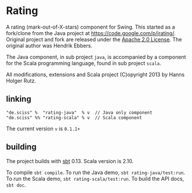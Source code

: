 # Rating

A rating (mark-out-of-X-stars) component for Swing. This started as a fork/clone from the Java project at https://code.google.com/p/jrating/. Original project and fork are released under the [Apache 2.0 License](LICENSE). The original author was Hendrik Ebbers.

The Java component, in sub project `java`, is accompanied by a component for the Scala programming language, found in sub project `scala`.

All modifications, extensions and Scala project (C)opyright 2013 by Hanns Holger Rutz.

## linking

    "de.sciss" %  "rating-java"  % v  // Java only component
    "de.sciss" %% "rating-scala" % v  // Scala component

The current version `v` is `0.1.1+`

## building

The project builds with [sbt](http://www.scala-sbt.org/) 0.13. Scala version is 2.10.

To compile `sbt compile`. To run the Java demo, `sbt rating-java/test:run`. To run the Scala demo, `sbt rating-scala/test:run`. To build the API docs, `sbt doc`.
